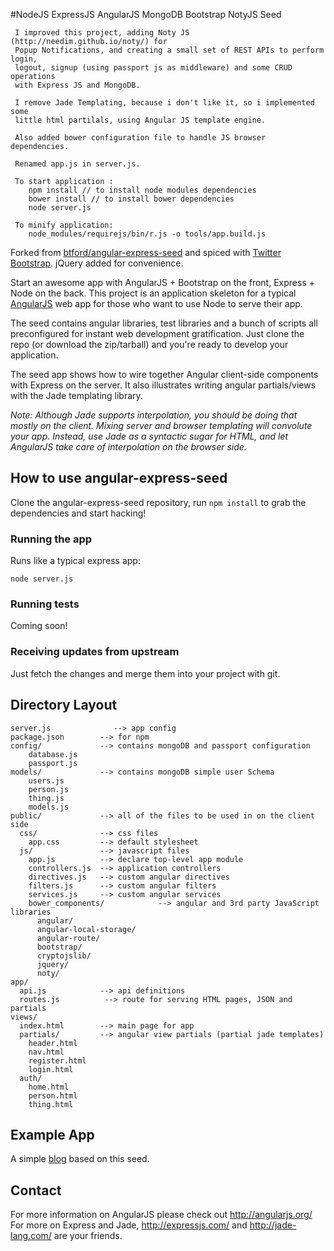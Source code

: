 #NodeJS ExpressJS  AngularJS MongoDB Bootstrap NotyJS Seed

     I improved this project, adding Noty JS (http://needim.github.io/noty/) for
     Popup Notifications, and creating a small set of REST APIs to perform login,
     logout, signup (using passport js as middleware) and some CRUD operations
     with Express JS and MongoDB.

     I remove Jade Templating, because i don't like it, so i implemented some
     little html partilals, using Angular JS template engine.

     Also added bower configuration file to handle JS browser dependencies.

     Renamed app.js in server.js.

     To start application :
        npm install // to install node modules dependencies
        bower install // to install bower dependencies
        node server.js

     To minify application:
        node_modules/requirejs/bin/r.js -o tools/app.build.js



Forked from [btford/angular-express-seed](https://github.com/btford/angular-express-seed) and spiced with [Twitter Bootstrap](https://github.com/twitter/bootstrap). jQuery added for convenience.

Start an awesome app with AngularJS + Bootstrap on the front, Express + Node on the back. This project is an
application skeleton for a typical [AngularJS](http://angularjs.org/) web app for those who want
to use Node to serve their app.

The seed contains angular libraries, test libraries and a bunch of scripts all preconfigured for
instant web development gratification. Just clone the repo (or download the zip/tarball) and
you're ready to develop your application.

The seed app shows how to wire together Angular client-side components with Express on the server.
It also illustrates writing angular partials/views with the Jade templating library.

_Note: Although Jade supports interpolation, you should be doing that mostly on the client. Mixing
server and browser templating will convolute your app. Instead, use Jade as a syntactic sugar for
HTML, and let AngularJS take care of interpolation on the browser side._

## How to use angular-express-seed

Clone the angular-express-seed repository, run `npm install` to grab the dependencies and start hacking!

### Running the app

Runs like a typical express app:

    node server.js

### Running tests

Coming soon!

### Receiving updates from upstream

Just fetch the changes and merge them into your project with git.


## Directory Layout
    
    server.js              --> app config
    package.json        --> for npm
    config/             --> contains mongoDB and passport configuration
        database.js
        passport.js
    models/             --> contains mongoDB simple user Schema
        users.js
        person.js
        thing.js
        models.js
    public/             --> all of the files to be used in on the client side
      css/              --> css files
        app.css         --> default stylesheet
      js/               --> javascript files
        app.js          --> declare top-level app module
        controllers.js  --> application controllers
        directives.js   --> custom angular directives
        filters.js      --> custom angular filters
        services.js     --> custom angular services
        bower_components/            --> angular and 3rd party JavaScript libraries
          angular/
          angular-local-storage/
          angular-route/
          bootstrap/
          cryptojslib/
          jquery/
          noty/
    app/
      api.js            --> api definitions
      routes.js          --> route for serving HTML pages, JSON and partials
    views/
      index.html        --> main page for app
      partials/         --> angular view partials (partial jade templates)
        header.html
        nav.html
        register.html
        login.html
      auth/
        home.html
        person.html
        thing.html



## Example App

A simple [blog](https://github.com/btford/angular-express-blog) based on this seed.


## Contact

For more information on AngularJS please check out http://angularjs.org/
For more on Express and Jade, http://expressjs.com/ and http://jade-lang.com/ are
your friends.